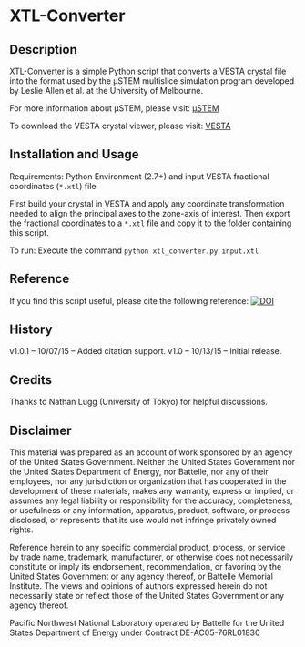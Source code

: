 # XTL-Converter

## Description

XTL-Converter is a simple Python script that converts a VESTA crystal file into the format used by the µSTEM multislice simulation program developed by Leslie Allen et al. at the University of Melbourne.

For more information about µSTEM, please visit: [µSTEM](http://tcmp.ph.unimelb.edu.au/mustem/muSTEM.html)

To download the VESTA crystal viewer, please visit:
[VESTA](http://jp-minerals.org/vesta/)

## Installation and Usage

Requirements: Python Environment (2.7+) and input VESTA fractional coordinates (`*.xtl`) file

First build your crystal in VESTA and apply any coordinate transformation needed to align the principal axes to the zone-axis of interest. Then export the fractional coordinates to a `*.xtl` file and copy it to the folder containing this script.

To run: Execute the command `python xtl_converter.py input.xtl`

## Reference

If you find this script useful, please cite the following reference:
[![DOI](https://zenodo.org/badge/18751/stevenspurgeon/xtl-converter.svg)](https://zenodo.org/badge/latestdoi/18751/stevenspurgeon/xtl-converter)

## History

v1.0.1 – 10/07/15 – Added citation support.
v1.0 – 10/13/15 – Initial release.

## Credits

Thanks to Nathan Lugg (University of Tokyo) for helpful discussions.

## Disclaimer

This material was prepared as an account of work sponsored by an agency of the United States Government.  Neither the United States Government nor the United States Department of Energy, nor Battelle, nor any of their employees, nor any jurisdiction or organization that has cooperated in the development of these materials, makes any warranty, express or implied, or assumes any legal liability or responsibility for the accuracy, completeness, or usefulness or any information, apparatus, product, software, or process disclosed, or represents that its use would not infringe privately owned rights.

Reference herein to any specific commercial product, process, or service by trade name, trademark, manufacturer, or otherwise does not necessarily constitute or imply its endorsement, recommendation, or favoring by the United States Government or any agency thereof, or Battelle Memorial Institute. The views and opinions of authors expressed herein do not necessarily state or reflect those of the United States Government or any agency thereof.

Pacific Northwest National Laboratory operated by Battelle for the United States Department of Energy under Contract DE-AC05-76RL01830

